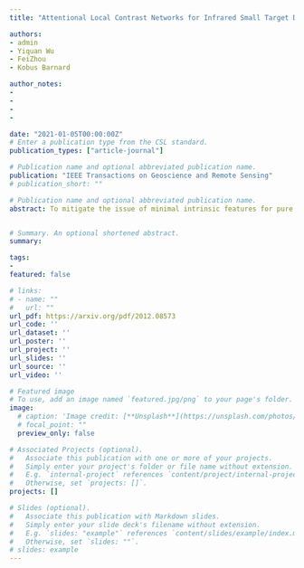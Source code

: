 ```yaml
---
title: "Attentional Local Contrast Networks for Infrared Small Target Detection"

authors:
- admin
- Yiquan Wu
- FeiZhou
- Kobus Barnard

author_notes:
- 
- 
- 
- 

date: "2021-01-05T00:00:00Z"
# Enter a publication type from the CSL standard.
publication_types: ["article-journal"]

# Publication name and optional abbreviated publication name.
publication: "IEEE Transactions on Geoscience and Remote Sensing"
# publication_short: ""

# Publication name and optional abbreviated publication name.
abstract: To mitigate the issue of minimal intrinsic features for pure data-driven methods, in this paper, we propose a novel model-driven deep network for infrared small target detection, which combines discriminative networks and conventional model driven methods to make use of both labeled data and the domain knowledge. By designing a feature map cyclic shift scheme, we modularize a conventional local contrast measure method as a depth-wise parameterless nonlinear feature refinement layer in an end-to-end network, which encodes relatively long-range contextual interactions with clear physical interpretability. To highlight and preserve the small target features, we also exploit a bottom-up attentional modulation integrating the smaller scale subtle details of low-level features into high-level features of deeper layers. We conduct detailed ablation studies with varying network depths to empirically verify the effectiveness and efficiency of the design of each component in our network architecture. We also compare the performance of our network against other model-driven methods and deep networks on the open SIRST dataset as well. The results suggest that our network yields a performance boost over its competitors. Our code, trained models, and results are available online1.


# Summary. An optional shortened abstract.
summary: 

tags:
- 
featured: false

# links:
# - name: ""
#   url: ""
url_pdf: https://arxiv.org/pdf/2012.08573
url_code: ''
url_dataset: ''
url_poster: ''
url_project: ''
url_slides: ''
url_source: ''
url_video: ''

# Featured image
# To use, add an image named `featured.jpg/png` to your page's folder. 
image:
  # caption: 'Image credit: [**Unsplash**](https://unsplash.com/photos/jdD8gXaTZsc)'
  # focal_point: ""
  preview_only: false

# Associated Projects (optional).
#   Associate this publication with one or more of your projects.
#   Simply enter your project's folder or file name without extension.
#   E.g. `internal-project` references `content/project/internal-project/index.md`.
#   Otherwise, set `projects: []`.
projects: []

# Slides (optional).
#   Associate this publication with Markdown slides.
#   Simply enter your slide deck's filename without extension.
#   E.g. `slides: "example"` references `content/slides/example/index.md`.
#   Otherwise, set `slides: ""`.
# slides: example
---
```

